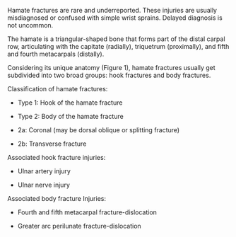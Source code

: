 Hamate fractures are rare and underreported. These injuries are usually misdiagnosed or confused with simple wrist sprains. Delayed diagnosis is not uncommon.

The hamate is a triangular-shaped bone that forms part of the distal carpal row, articulating with the capitate (radially), triquetrum (proximally), and fifth and fourth metacarpals (distally).

Considering its unique anatomy (Figure 1), hamate fractures usually get subdivided into two broad groups: hook fractures and body fractures.

Classification of hamate fractures:

- Type 1: Hook of the hamate fracture

- Type 2: Body of the hamate fracture

- 2a: Coronal (may be dorsal oblique or splitting fracture)
- 2b: Transverse fracture

Associated hook fracture injuries:

- Ulnar artery injury

- Ulnar nerve injury

Associated body fracture Injuries:

- Fourth and fifth metacarpal fracture-dislocation

- Greater arc perilunate fracture-dislocation